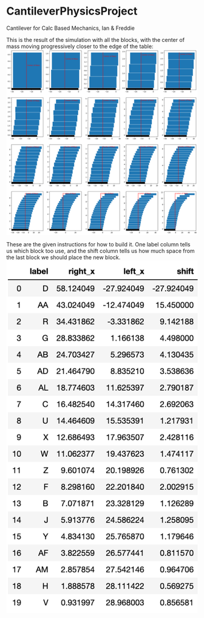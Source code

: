 # CantileverPhysicsProject
Cantilever for Calc Based Mechanics, Ian & Freddie

This is the result of the simulation with all the blocks, with the center of mass moving progressively closer to the edge of the table:
![SimulationResult](https://github.com/ianfowler/CantileverPhysicsProject/blob/master/linear.png?raw=true)

These are the given instructions for how to build it. One label column tells us which block too use, and the shift column tells us how much space from the last block we should place the new block. 
![Building instructions](https://github.com/ianfowler/CantileverPhysicsProject/blob/master/buildingInstructions.png?raw=true)
